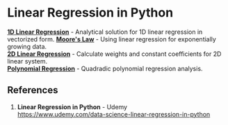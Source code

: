 # Linear Regression in Python

**[1D Linear Regression](https://github.com/nkuhta/Linear-Regression-Python/blob/master/linear_1D.py)** - Analytical solution for 1D linear regression in vectorized form. 
**[Moore's Law](https://github.com/nkuhta/Linear-Regression-Python/blob/master/moore.py)** - Using linear regression for exponentially growing data.  
**[2D Linear Regression](https://github.com/nkuhta/Linear-Regression-Python/blob/master/linear_2D.py)** - Calculate weights and constant coefficients for 2D linear system.  
**[Polynomial Regression](https://github.com/nkuhta/Linear-Regression-Python/blob/master/polynomial_regression.py)** - Quadradic polynomial regression analysis. 


##  References
1.  **Linear Regression in Python** - Udemy   
	https://www.udemy.com/data-science-linear-regression-in-python
